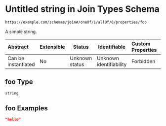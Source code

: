 # Untitled string in Join Types Schema

```txt
https://example.com/schemas/join#/oneOf/1/allOf/0/properties/foo
```

A simple string.


| Abstract            | Extensible | Status         | Identifiable            | Custom Properties | Additional Properties | Access Restrictions | Defined In                                                                         |
| :------------------ | ---------- | -------------- | ----------------------- | :---------------- | --------------------- | ------------------- | ---------------------------------------------------------------------------------- |
| Can be instantiated | No         | Unknown status | Unknown identifiability | Forbidden         | Allowed               | none                | [join.schema.json\*](../generated-schemas/join.schema.json "open original schema") |

## foo Type

`string`

## foo Examples

```json
"hello"
```
